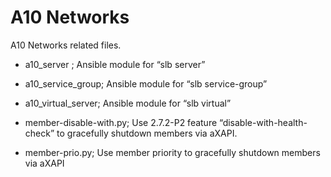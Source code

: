 A10 Networks
============

A10 Networks related files.

- a10_server ; Ansible module for “slb server”
- a10_service_group; Ansible module for “slb service-group”
- a10_virtual_server; Ansible module for “slb virtual”

- member-disable-with.py; Use 2.7.2-P2 feature “disable-with-health-check” to gracefully shutdown members via aXAPI.
- member-prio.py; Use member priority to gracefully shutdown members via aXAPI
